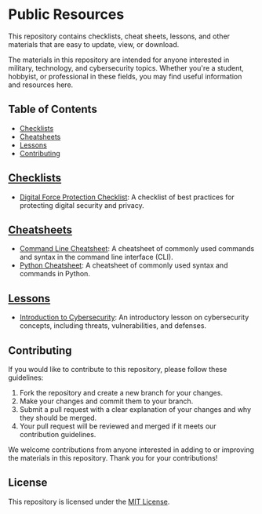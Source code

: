 # Public Resources

This repository contains checklists, cheat sheets, lessons, and other materials that are easy to update, view, or download.

The materials in this repository are intended for anyone interested in military, technology, and cybersecurity topics. Whether you're a student, hobbyist, or professional in these fields, you may find useful information and resources here.

## Table of Contents

- [Checklists](#checklists)
- [Cheatsheets](#cheatsheets)
- [Lessons](#lessons)
- [Contributing](#contributing)

## [Checklists](/Checklists)

- [Digital Force Protection Checklist](/checklists/digital-force-protection-checklist.md): A checklist of best practices for protecting digital security and privacy.

## [Cheatsheets](/Cheatsheets)

- [Command Line Cheatsheet](/cheatsheets/command-line-cheatsheet.md): A cheatsheet of commonly used commands and syntax in the command line interface (CLI).
- [Python Cheatsheet](/cheatsheets/python-cheatsheet.md): A cheatsheet of commonly used syntax and commands in Python.

## [Lessons](/Lessons)

- [Introduction to Cybersecurity](/lessons/introduction-to-cybersecurity.md): An introductory lesson on cybersecurity concepts, including threats, vulnerabilities, and defenses.

## Contributing

If you would like to contribute to this repository, please follow these guidelines:

1. Fork the repository and create a new branch for your changes.
2. Make your changes and commit them to your branch.
3. Submit a pull request with a clear explanation of your changes and why they should be merged.
4. Your pull request will be reviewed and merged if it meets our contribution guidelines.

We welcome contributions from anyone interested in adding to or improving the materials in this repository. Thank you for your contributions!

## License

This repository is licensed under the [MIT License](/LICENSE).

